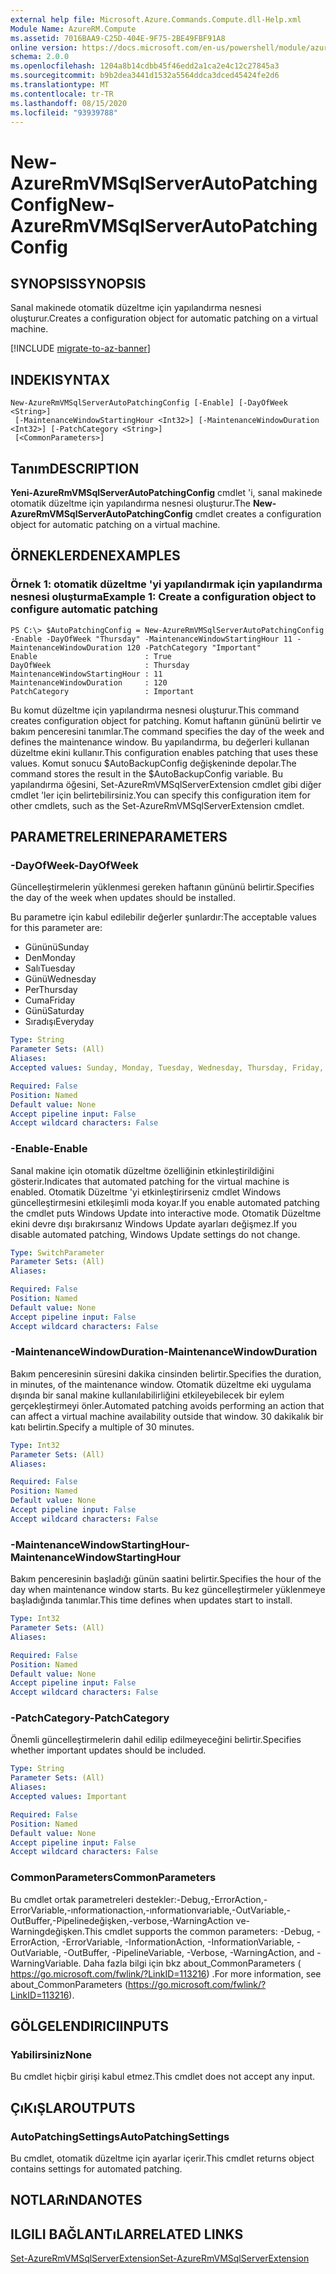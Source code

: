 ```yaml
---
external help file: Microsoft.Azure.Commands.Compute.dll-Help.xml
Module Name: AzureRM.Compute
ms.assetid: 7016BAA9-C25D-404E-9F75-2BE49FBF91A8
online version: https://docs.microsoft.com/en-us/powershell/module/azurerm.compute/new-azurermvmsqlserverautopatchingconfig
schema: 2.0.0
ms.openlocfilehash: 1204a8b14cdbb45f46edd2a1ca2e4c12c27845a3
ms.sourcegitcommit: b9b2dea3441d1532a5564ddca3dced45424fe2d6
ms.translationtype: MT
ms.contentlocale: tr-TR
ms.lasthandoff: 08/15/2020
ms.locfileid: "93939788"
---
```

# <span data-ttu-id="8627a-101">New-AzureRmVMSqlServerAutoPatchingConfig</span><span class="sxs-lookup"><span data-stu-id="8627a-101">New-AzureRmVMSqlServerAutoPatchingConfig</span></span>

## <span data-ttu-id="8627a-102">SYNOPSIS</span><span class="sxs-lookup"><span data-stu-id="8627a-102">SYNOPSIS</span></span>
<span data-ttu-id="8627a-103">Sanal makinede otomatik düzeltme için yapılandırma nesnesi oluşturur.</span><span class="sxs-lookup"><span data-stu-id="8627a-103">Creates a configuration object for automatic patching on a virtual machine.</span></span>

[!INCLUDE [migrate-to-az-banner](../../includes/migrate-to-az-banner.md)]

## <span data-ttu-id="8627a-104">INDEKI</span><span class="sxs-lookup"><span data-stu-id="8627a-104">SYNTAX</span></span>

```
New-AzureRmVMSqlServerAutoPatchingConfig [-Enable] [-DayOfWeek <String>]
 [-MaintenanceWindowStartingHour <Int32>] [-MaintenanceWindowDuration <Int32>] [-PatchCategory <String>]
 [<CommonParameters>]
```

## <span data-ttu-id="8627a-105">Tanım</span><span class="sxs-lookup"><span data-stu-id="8627a-105">DESCRIPTION</span></span>
<span data-ttu-id="8627a-106">**Yeni-AzureRmVMSqlServerAutoPatchingConfig** cmdlet 'i, sanal makinede otomatik düzeltme için yapılandırma nesnesi oluşturur.</span><span class="sxs-lookup"><span data-stu-id="8627a-106">The **New-AzureRmVMSqlServerAutoPatchingConfig** cmdlet creates a configuration object for automatic patching on a virtual machine.</span></span>

## <span data-ttu-id="8627a-107">ÖRNEKLERDEN</span><span class="sxs-lookup"><span data-stu-id="8627a-107">EXAMPLES</span></span>

### <span data-ttu-id="8627a-108">Örnek 1: otomatik düzeltme 'yi yapılandırmak için yapılandırma nesnesi oluşturma</span><span class="sxs-lookup"><span data-stu-id="8627a-108">Example 1: Create a configuration object to configure automatic patching</span></span>
```
PS C:\> $AutoPatchingConfig = New-AzureRmVMSqlServerAutoPatchingConfig -Enable -DayOfWeek "Thursday" -MaintenanceWindowStartingHour 11 -MaintenanceWindowDuration 120 -PatchCategory "Important"
Enable                        : True
DayOfWeek                     : Thursday
MaintenanceWindowStartingHour : 11
MaintenanceWindowDuration     : 120
PatchCategory                 : Important
```

<span data-ttu-id="8627a-109">Bu komut düzeltme için yapılandırma nesnesi oluşturur.</span><span class="sxs-lookup"><span data-stu-id="8627a-109">This command creates configuration object for patching.</span></span>
<span data-ttu-id="8627a-110">Komut haftanın gününü belirtir ve bakım penceresini tanımlar.</span><span class="sxs-lookup"><span data-stu-id="8627a-110">The command specifies the day of the week and defines the maintenance window.</span></span>
<span data-ttu-id="8627a-111">Bu yapılandırma, bu değerleri kullanan düzeltme ekini kullanır.</span><span class="sxs-lookup"><span data-stu-id="8627a-111">This configuration enables patching that uses these values.</span></span>
<span data-ttu-id="8627a-112">Komut sonucu $AutoBackupConfig değişkeninde depolar.</span><span class="sxs-lookup"><span data-stu-id="8627a-112">The command stores the result in the $AutoBackupConfig variable.</span></span>
<span data-ttu-id="8627a-113">Bu yapılandırma öğesini, Set-AzureRmVMSqlServerExtension cmdlet gibi diğer cmdlet 'ler için belirtebilirsiniz.</span><span class="sxs-lookup"><span data-stu-id="8627a-113">You can specify this configuration item for other cmdlets, such as the Set-AzureRmVMSqlServerExtension cmdlet.</span></span>

## <span data-ttu-id="8627a-114">PARAMETRELERINE</span><span class="sxs-lookup"><span data-stu-id="8627a-114">PARAMETERS</span></span>

### <span data-ttu-id="8627a-115">-DayOfWeek</span><span class="sxs-lookup"><span data-stu-id="8627a-115">-DayOfWeek</span></span>
<span data-ttu-id="8627a-116">Güncelleştirmelerin yüklenmesi gereken haftanın gününü belirtir.</span><span class="sxs-lookup"><span data-stu-id="8627a-116">Specifies the day of the week when updates should be installed.</span></span>

<span data-ttu-id="8627a-117">Bu parametre için kabul edilebilir değerler şunlardır:</span><span class="sxs-lookup"><span data-stu-id="8627a-117">The acceptable values for this parameter are:</span></span>

- <span data-ttu-id="8627a-118">Gününü</span><span class="sxs-lookup"><span data-stu-id="8627a-118">Sunday</span></span>
- <span data-ttu-id="8627a-119">Den</span><span class="sxs-lookup"><span data-stu-id="8627a-119">Monday</span></span>
- <span data-ttu-id="8627a-120">Salı</span><span class="sxs-lookup"><span data-stu-id="8627a-120">Tuesday</span></span>
- <span data-ttu-id="8627a-121">Günü</span><span class="sxs-lookup"><span data-stu-id="8627a-121">Wednesday</span></span>
- <span data-ttu-id="8627a-122">Per</span><span class="sxs-lookup"><span data-stu-id="8627a-122">Thursday</span></span>
- <span data-ttu-id="8627a-123">Cuma</span><span class="sxs-lookup"><span data-stu-id="8627a-123">Friday</span></span>
- <span data-ttu-id="8627a-124">Günü</span><span class="sxs-lookup"><span data-stu-id="8627a-124">Saturday</span></span>
- <span data-ttu-id="8627a-125">Sıradışı</span><span class="sxs-lookup"><span data-stu-id="8627a-125">Everyday</span></span>

```yaml
Type: String
Parameter Sets: (All)
Aliases: 
Accepted values: Sunday, Monday, Tuesday, Wednesday, Thursday, Friday, Saturday, Everyday

Required: False
Position: Named
Default value: None
Accept pipeline input: False
Accept wildcard characters: False
```

### <span data-ttu-id="8627a-126">-Enable</span><span class="sxs-lookup"><span data-stu-id="8627a-126">-Enable</span></span>
<span data-ttu-id="8627a-127">Sanal makine için otomatik düzeltme özelliğinin etkinleştirildiğini gösterir.</span><span class="sxs-lookup"><span data-stu-id="8627a-127">Indicates that automated patching for the virtual machine is enabled.</span></span>
<span data-ttu-id="8627a-128">Otomatik Düzeltme 'yi etkinleştirirseniz cmdlet Windows güncelleştirmesini etkileşimli moda koyar.</span><span class="sxs-lookup"><span data-stu-id="8627a-128">If you enable automated patching the cmdlet puts Windows Update into interactive mode.</span></span>
<span data-ttu-id="8627a-129">Otomatik Düzeltme ekini devre dışı bırakırsanız Windows Update ayarları değişmez.</span><span class="sxs-lookup"><span data-stu-id="8627a-129">If you disable automated patching, Windows Update settings do not change.</span></span>

```yaml
Type: SwitchParameter
Parameter Sets: (All)
Aliases: 

Required: False
Position: Named
Default value: None
Accept pipeline input: False
Accept wildcard characters: False
```

### <span data-ttu-id="8627a-130">-MaintenanceWindowDuration</span><span class="sxs-lookup"><span data-stu-id="8627a-130">-MaintenanceWindowDuration</span></span>
<span data-ttu-id="8627a-131">Bakım penceresinin süresini dakika cinsinden belirtir.</span><span class="sxs-lookup"><span data-stu-id="8627a-131">Specifies the duration, in minutes, of the maintenance window.</span></span>
<span data-ttu-id="8627a-132">Otomatik düzeltme eki uygulama dışında bir sanal makine kullanılabilirliğini etkileyebilecek bir eylem gerçekleştirmeyi önler.</span><span class="sxs-lookup"><span data-stu-id="8627a-132">Automated patching avoids performing an action that can affect a virtual machine availability outside that window.</span></span>
<span data-ttu-id="8627a-133">30 dakikalık bir katı belirtin.</span><span class="sxs-lookup"><span data-stu-id="8627a-133">Specify a multiple of 30 minutes.</span></span>

```yaml
Type: Int32
Parameter Sets: (All)
Aliases: 

Required: False
Position: Named
Default value: None
Accept pipeline input: False
Accept wildcard characters: False
```

### <span data-ttu-id="8627a-134">-MaintenanceWindowStartingHour</span><span class="sxs-lookup"><span data-stu-id="8627a-134">-MaintenanceWindowStartingHour</span></span>
<span data-ttu-id="8627a-135">Bakım penceresinin başladığı günün saatini belirtir.</span><span class="sxs-lookup"><span data-stu-id="8627a-135">Specifies the hour of the day when maintenance window starts.</span></span>
<span data-ttu-id="8627a-136">Bu kez güncelleştirmeler yüklenmeye başladığında tanımlar.</span><span class="sxs-lookup"><span data-stu-id="8627a-136">This time defines when updates start to install.</span></span>

```yaml
Type: Int32
Parameter Sets: (All)
Aliases: 

Required: False
Position: Named
Default value: None
Accept pipeline input: False
Accept wildcard characters: False
```

### <span data-ttu-id="8627a-137">-PatchCategory</span><span class="sxs-lookup"><span data-stu-id="8627a-137">-PatchCategory</span></span>
<span data-ttu-id="8627a-138">Önemli güncelleştirmelerin dahil edilip edilmeyeceğini belirtir.</span><span class="sxs-lookup"><span data-stu-id="8627a-138">Specifies whether important updates should be included.</span></span>

```yaml
Type: String
Parameter Sets: (All)
Aliases: 
Accepted values: Important

Required: False
Position: Named
Default value: None
Accept pipeline input: False
Accept wildcard characters: False
```

### <span data-ttu-id="8627a-139">CommonParameters</span><span class="sxs-lookup"><span data-stu-id="8627a-139">CommonParameters</span></span>
<span data-ttu-id="8627a-140">Bu cmdlet ortak parametreleri destekler:-Debug,-ErrorAction,-ErrorVariable,-ınformationaction,-ınformationvariable,-OutVariable,-OutBuffer,-Pipelinedeğişken,-verbose,-WarningAction ve-Warningdeğişken.</span><span class="sxs-lookup"><span data-stu-id="8627a-140">This cmdlet supports the common parameters: -Debug, -ErrorAction, -ErrorVariable, -InformationAction, -InformationVariable, -OutVariable, -OutBuffer, -PipelineVariable, -Verbose, -WarningAction, and -WarningVariable.</span></span> <span data-ttu-id="8627a-141">Daha fazla bilgi için bkz about_CommonParameters ( https://go.microsoft.com/fwlink/?LinkID=113216) .</span><span class="sxs-lookup"><span data-stu-id="8627a-141">For more information, see about_CommonParameters (https://go.microsoft.com/fwlink/?LinkID=113216).</span></span>

## <span data-ttu-id="8627a-142">GÖLGELENDIRICI</span><span class="sxs-lookup"><span data-stu-id="8627a-142">INPUTS</span></span>

### <span data-ttu-id="8627a-143">Yabilirsiniz</span><span class="sxs-lookup"><span data-stu-id="8627a-143">None</span></span>
<span data-ttu-id="8627a-144">Bu cmdlet hiçbir girişi kabul etmez.</span><span class="sxs-lookup"><span data-stu-id="8627a-144">This cmdlet does not accept any input.</span></span>

## <span data-ttu-id="8627a-145">ÇıKıŞLAR</span><span class="sxs-lookup"><span data-stu-id="8627a-145">OUTPUTS</span></span>

### <span data-ttu-id="8627a-146">AutoPatchingSettings</span><span class="sxs-lookup"><span data-stu-id="8627a-146">AutoPatchingSettings</span></span>
<span data-ttu-id="8627a-147">Bu cmdlet, otomatik düzeltme için ayarlar içerir.</span><span class="sxs-lookup"><span data-stu-id="8627a-147">This cmdlet returns object contains settings for automated patching.</span></span>

## <span data-ttu-id="8627a-148">NOTLARıNDA</span><span class="sxs-lookup"><span data-stu-id="8627a-148">NOTES</span></span>

## <span data-ttu-id="8627a-149">ILGILI BAĞLANTıLAR</span><span class="sxs-lookup"><span data-stu-id="8627a-149">RELATED LINKS</span></span>



[<span data-ttu-id="8627a-150">Set-AzureRmVMSqlServerExtension</span><span class="sxs-lookup"><span data-stu-id="8627a-150">Set-AzureRmVMSqlServerExtension</span></span>](./Set-AzureRMVMSqlServerExtension.md)



